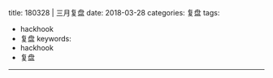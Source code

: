 title: 180328 | 三月复盘
date: 2018-03-28
categories: 复盘
tags:
- hackhook
- 复盘
keywords:
- hackhook
- 复盘
---

